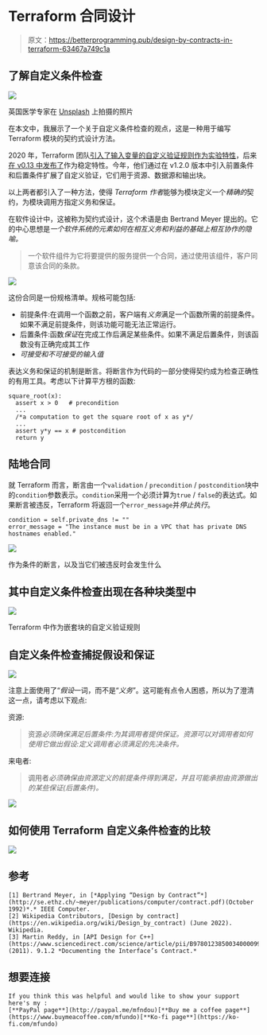 # Terraform 合同设计

> 原文：<https://betterprogramming.pub/design-by-contracts-in-terraform-63467a749c1a>

## 了解自定义条件检查

![](img/e6d2a1e2ea13127c4940afacf0889e38.png)

英国医学专家在 [Unsplash](https://unsplash.com?utm_source=medium&utm_medium=referral) 上拍摄的照片

在本文中，我展示了一个关于自定义条件检查的观点，这是一种用于编写 Terraform 模块的契约式设计方法。

2020 年，Terraform 团队[引入了输入变量的自定义验证规则作为实验特性](https://github.com/hashicorp/terraform/pull/23794)，后来[在 v0.13 中发布了](https://github.com/hashicorp/terraform/pull/25054)作为稳定特性。今年，他们通过在 v1.2.0 版本中引入前置条件和后置条件扩展了自定义验证，它们用于资源、数据源和输出块。

以上两者都引入了一种方法，使得 *Terraform 作者*能够为模块定义一个*精确的*契约，为模块调用方指定义务和保证。

在软件设计中，这被称为契约式设计，这个术语是由 Bertrand Meyer 提出的。它的中心思想是*一个软件系统的元素如何在相互义务和利益的基础上相互协作的隐喻。*

> 一个软件组件为它将要提供的服务提供一个合同，通过使用该组件，客户同意该合同的条款。

![](img/950f1ffd956bc27a9a3a2be358833ad0.png)

这份合同是一份规格清单。规格可能包括:

*   前提条件:在调用一个函数之前，客户端有*义务*满足一个函数所需的前提条件。如果不满足前提条件，则该功能可能无法正常运行。
*   后置条件:函数*保证*在完成工作后满足某些条件。如果不满足后置条件，则该函数没有正确完成其工作
*   *可接受和不可接受的输入值*

表达义务和保证的机制是断言。将断言作为代码的一部分使得契约成为检查正确性的有用工具。考虑以下计算平方根的函数:

```
square_root(x):
  assert x > 0   # precondition
  ...
  /*a computation to get the square root of x as y*/
  ...
  assert y*y == x # postcondition
  return y
```

## 陆地合同

就 Terraform 而言，断言由一个`validation` / `precondition` / `postcondition`块中的`condition`参数表示。`condition`采用一个必须计算为`true` / `false`的表达式。如果断言被违反，Terraform 将返回一个`error_message`并*停止执行*。

```
condition = self.private_dns != ""
error_message = "The instance must be in a VPC that has private DNS hostnames enabled."
```

![](img/17ce160b9f29532b10f825320040ddb1.png)

作为条件的断言，以及当它们被违反时会发生什么

## 其中自定义条件检查出现在各种块类型中

![](img/1370888dfce95d32058ec8bb1e82564c.png)

Terraform 中作为嵌套块的自定义验证规则

## 自定义条件检查捕捉假设和保证

![](img/0a896a68c662b231a5739faf853a4d78.png)

注意上面使用了“*假设*一词，而不是“*义务*”。这可能有点令人困惑，所以为了澄清这一点，请考虑以下观点:

资源:

> 资源*必须确保满足后置条件:为其调用者提供保证。*资源*可以对调用者如何使用它做出假设:定义调用者必须满足的先决条件。*

来电者:

> 调用者*必须确保由资源定义的前提条件得到满足，并且可能承担由资源做出的某些保证(后置条件)。*

![](img/87439a363585795e097931e23474f584.png)

## 如何使用 Terraform 自定义条件检查的比较

![](img/4c58e38838fddc5f6666870e4441f9b0.png)

## 参考

```
[1] Bertrand Meyer, in [*Applying “Design by Contract”*](http://se.ethz.ch/~meyer/publications/computer/contract.pdf)(October 1992)*.* IEEE Computer.
[2] Wikipedia Contributors, [Design by contract](https://en.wikipedia.org/wiki/Design_by_contract) (June 2022). Wikipedia.
[3] Martin Reddy, in [API Design for C++](https://www.sciencedirect.com/science/article/pii/B9780123850034000099) (2011). 9.1.2 *Documenting the Interface’s Contract.* 
```

## 想要连接

```
If you think this was helpful and would like to show your support here's my :
[**PayPal page**](http://paypal.me/mfndou)[**Buy me a coffee page**](https://www.buymeacoffee.com/mfundo)[**Ko-fi page**](https://ko-fi.com/mfundo)
```